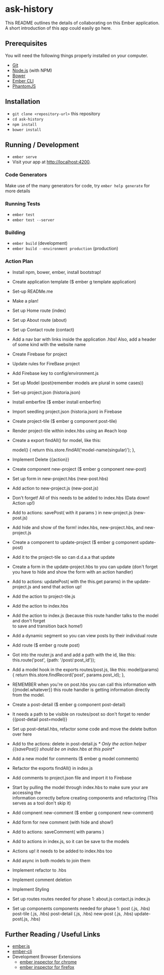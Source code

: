 # ask-history

This README outlines the details of collaborating on this Ember application.
A short introduction of this app could easily go here.

## Prerequisites

You will need the following things properly installed on your computer.

* [Git](https://git-scm.com/)
* [Node.js](https://nodejs.org/) (with NPM)
* [Bower](https://bower.io/)
* [Ember CLI](https://ember-cli.com/)
* [PhantomJS](http://phantomjs.org/)

## Installation

* `git clone <repository-url>` this repository
* `cd ask-history`
* `npm install`
* `bower install`

## Running / Development

* `ember serve`
* Visit your app at [http://localhost:4200](http://localhost:4200).

### Code Generators

Make use of the many generators for code, try `ember help generate` for more details

### Running Tests

* `ember test`
* `ember test --server`

### Building

* `ember build` (development)
* `ember build --environment production` (production)

### Action Plan

* Install npm, bower, ember, install bootstrap!
* Create application template ($ ember g template application)
* Set-up READMe.me
* Make a plan!
* Set up Home route (index)
* Set up About route (about)
* Set up Contact route (contact)
* Add a nav bar with links inside the application .hbs! Also, add a header of some kind with
the website name
* Create Firebase for project
* Update rules for FireBase project
* Add Firebase key to config/environment.js
* Set up Model (post(remember models are plural in some cases))
* Set-up project.json (historia.json)
* Install emberfire ($ ember install emberfire)
* Import seedling project.json (historia.json) in Firebase
* Create project-tile ($ ember g component post-tile)
* Render project-tile within index.hbs using an #each loop
* Create a export findAll() for model, like this:

  model() {
    return this.store.findAll('model-name(singular)');
  },

* Implement Delete {{action}}
* Create component new-project ($ ember g component new-post)
* Set up form in new-project.hbs (new-post.hbs)
* Add action to new-project.js (new-post.js)
* Don't forget! All of this needs to be added to index.hbs (Data down! Action up!)
* Add to actions: savePost( with it params ) in new-project.js  (new-post.js)
* Add hide and show of the form! index.hbs, new-project.hbs, and new-project.js
* Create a component to update-project ($ ember g component update-post)
* Add it to the project-tile so can d.d.a.a that update
* Create a form in the update-project.hbs to you can update (don't forget you have to hide
  and show the form with an action handler)
* Add to actions: updatePost( with the this.get params) in the update-project.js and send
  that action up!
* Add the action to project-tile.js
* Add the action to index.hbs
* Add the action to index.js (because this route handler talks to the model and don't forget  
  to save and transition back home!)
* Add a dynamic segment so you can view posts by their individual route
* Add route ($ ember g route post)
* Got into the router.js and and add a path with the id, like this:
  this.route('post', {path: '/post/:post_id'});
* Add a model hook in the exports routes/post.js, like this:
  model(params) {
    return this.store.findRecord('post', params.post_id);
  },
* REMEMBER when you're on post.hbs you can call this information with {{model.whatever}} this
  route handler is getting information directly from the model.
* Create a post-detail ($ ember g component post-detail)
* It needs a path to be visible on routes/post so don't forget to render {{post-detail post=model}}
* Set up post-detail.hbs, refactor some code and move the delete button over here
* Add to the actions: delete in post-detail.js
_* Only the action helper {{savePost}} should be on index.hbs at this point*_
* Add a new model for comments ($ ember g model comments)
* Refactor the exports findAll() in index.js
* Add comments to project.json file and import it to Firebase
* Start by pulling the model through index.hbs to make sure your are accessing the  
  information correctly before creating components and refactoring (This serves as a tool don't skip it)
* Add compnent new-comment ($ ember g component new-comment)
* Add form for new comment (with hide and show!)
* Add to actions: saveComment( with params )
* Add to actions in index.js, so it can be save to the models
* Actions up! it needs to be added to index.hbs too
* Add async in both models to join them
* Implement refactor to .hbs
* Implement comment deletion
* Implement Styling


* Set up routes
  routes needed for phase 1:
    about.js
    contact.js
    index.js
 * Set up components
  components needed for phase 1:
    post (.js, .hbs)
    post-tile (.js, .hbs)
    post-detail (.js, .hbs)
    new-post (.js, .hbs)
    update-post(.js, .hbs)

## Further Reading / Useful Links

* [ember.js](http://emberjs.com/)
* [ember-cli](https://ember-cli.com/)
* Development Browser Extensions
  * [ember inspector for chrome](https://chrome.google.com/webstore/detail/ember-inspector/bmdblncegkenkacieihfhpjfppoconhi)
  * [ember inspector for firefox](https://addons.mozilla.org/en-US/firefox/addon/ember-inspector/)
